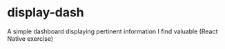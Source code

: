 # display-dash
A simple dashboard displaying pertinent information I find valuable (React Native exercise)
